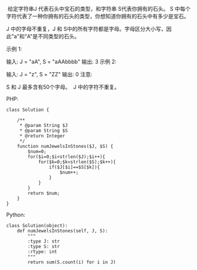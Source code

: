  给定字符串J 代表石头中宝石的类型，和字符串 S代表你拥有的石头。 S 中每个字符代表了一种你拥有的石头的类型，你想知道你拥有的石头中有多少是宝石。

J 中的字母不重复，J 和 S中的所有字符都是字母。字母区分大小写，因此"a"和"A"是不同类型的石头。

示例 1:

输入: J = "aA", S = "aAAbbbb"
输出: 3
示例 2:

输入: J = "z", S = "ZZ"
输出: 0
注意:

S 和 J 最多含有50个字母。
 J 中的字符不重复。

PHP:
```
class Solution {

    /**
     * @param String $J
     * @param String $S
     * @return Integer
     */
    function numJewelsInStones($J, $S) {
        $num=0;
        for($i=0;$i<strlen($J);$i++){
            for($k=0;$k<strlen($S);$k++){
                if($J[$i]==$S[$k]){
                    $num++;
                }
            }
        }
        return $num;
    }
}
```

Python:
```
class Solution(object):
    def numJewelsInStones(self, J, S):
        """
        :type J: str
        :type S: str
        :rtype: int
        """
        return sum(S.count(i) for i in J)
```

